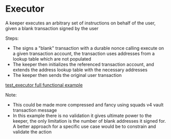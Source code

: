 # Executor

A keeper executes an arbitrary set of instructions on behalf of the user, given a blank transaction signed by the user

Steps:

- The signs a "blank" transaction with a durable nonce calling execute on a given transaction account, the transaction uses addresses from a lookup table which are not populated
- The keeper then initializes the referenced transaction account, and extends the address lookup table with the necessary addresses
- The keeper then sends the original user transaction

[test_executor full functional example](programs/executor/tests/test_executor.rs)

Note:

- This could be made more compressed and fancy using squads v4 vault transaction message
- In this example there is no validation it gives ultimate power to the keeper, the only limitation is the number of blank addresses it signed for. A better approach for a specific use case would be to constrain and validate the action
